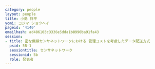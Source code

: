 ```yaml
---
category: people
layout: people
title: 小島 祥平
yomi: コジマ ショウヘイ
pageid: '4140'
emailhash: ad486103c3336e5dda1b8990ba91fa43
session:
- title: 密な無線センサネットワークにおける 管理コストを考慮したデータ配送方式
  psid: 5B-1
  sessiontitle: センサネットワーク
  sessionid: 5b
  role: 発表者
---
```

